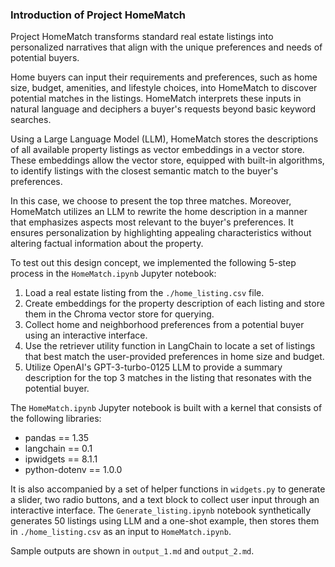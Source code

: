 ### Introduction of Project HomeMatch

Project HomeMatch transforms standard real estate listings into personalized narratives that align with the unique preferences and needs of potential buyers.

Home buyers can input their requirements and preferences, such as home size, budget, amenities, and lifestyle choices, into HomeMatch to discover potential matches in the listings. HomeMatch interprets these inputs in natural language and deciphers a buyer's requests beyond basic keyword searches.

Using a Large Language Model (LLM), HomeMatch stores the descriptions of all available property listings as vector embeddings in a vector store. These embeddings allow the vector store, equipped with built-in algorithms, to identify listings with the closest semantic match to the buyer's preferences.

In this case, we choose to present the top three matches. Moreover, HomeMatch utilizes an LLM to rewrite the home description in a manner that emphasizes aspects most relevant to the buyer's preferences. It ensures personalization by highlighting appealing characteristics without altering factual information about the property.

To test out this design concept, we implemented the following 5-step process in the `HomeMatch.ipynb` Jupyter notebook:

1. Load a real estate listing from the `./home_listing.csv` file.
2. Create embeddings for the property description of each listing and store them in the Chroma vector store for querying.
3. Collect home and neighborhood preferences from a potential buyer using an interactive interface.
4. Use the retriever utility function in LangChain to locate a set of listings that best match the user-provided preferences in home size and budget.
5. Utilize OpenAI's GPT-3-turbo-0125 LLM to provide a summary description for the top 3 matches in the listing that resonates with the potential buyer.

The `HomeMatch.ipynb` Jupyter notebook is built with a kernel that consists of the following libraries:

- pandas == 1.35
- langchain == 0.1
- ipwidgets == 8.1.1
- python-dotenv == 1.0.0

It is also accompanied by a set of helper functions in `widgets.py` to generate a slider, two radio buttons, and a text block to collect user input through an interactive interface. The `Generate_listing.ipynb` notebook synthetically generates 50 listings using LLM and a one-shot example, then stores them in `./home_listing.csv` as an input to `HomeMatch.ipynb`.

Sample outputs are shown in `output_1.md` and `output_2.md`.
